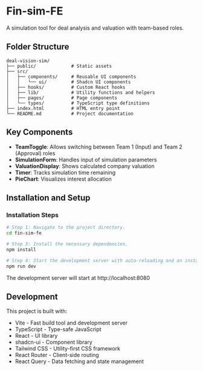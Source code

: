 
# Fin-sim-FE

A simulation tool for deal analysis and valuation with team-based roles.

## Folder Structure

```
deal-vision-sim/
├── public/             # Static assets
├── src/
│   ├── components/     # Reusable UI components
│   │   └── ui/         # Shadcn UI components
│   ├── hooks/          # Custom React hooks
│   ├── lib/            # Utility functions and helpers
│   ├── pages/          # Page components
│   └── types/          # TypeScript type definitions
├── index.html          # HTML entry point
└── README.md           # Project documentation
```

## Key Components

- **TeamToggle**: Allows switching between Team 1 (Input) and Team 2 (Approval) roles
- **SimulationForm**: Handles input of simulation parameters
- **ValuationDisplay**: Shows calculated company valuation
- **Timer**: Tracks simulation time remaining
- **PieChart**: Visualizes interest allocation

## Installation and Setup

### Installation Steps

```sh
# Step 1: Navigate to the project directory.
cd fin-sim-fe

# Step 3: Install the necessary dependencies.
npm install

# Step 4: Start the development server with auto-reloading and an instant preview.
npm run dev
```

The development server will start at http://localhost:8080

## Development

This project is built with:

- Vite - Fast build tool and development server
- TypeScript - Type-safe JavaScript
- React - UI library
- shadcn-ui - Component library
- Tailwind CSS - Utility-first CSS framework
- React Router - Client-side routing
- React Query - Data fetching and state management
